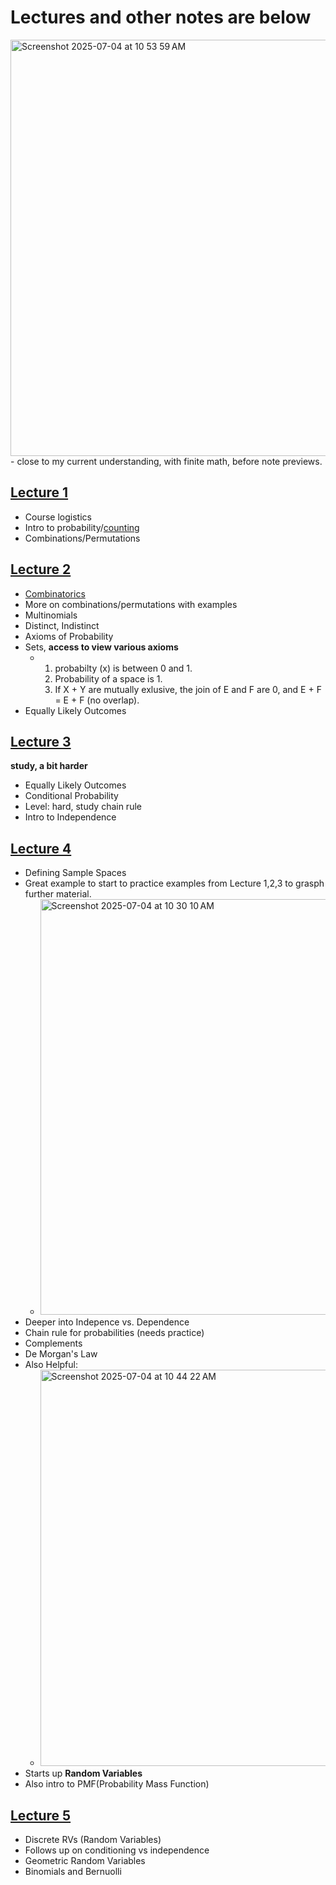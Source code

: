 # Lectures and other notes are below 
<img width="666" alt="Screenshot 2025-07-04 at 10 53 59 AM" src="https://github.com/user-attachments/assets/42e134f1-2516-461f-b258-01fbec77fc86" />
 - close to my current understanding, with finite math, before note previews. 

## [Lecture 1](https://web.stanford.edu/class/cs109/lectures/1_Welcome.pdf)

- Course logistics
- Intro to probability/[counting](https://chrispiech.github.io/probabilityForComputerScientists/en/part1/counting/)
- Combinations/Permutations


## [Lecture 2](https://web.stanford.edu/class/cs109/lectures/2_Combinatorics.pdf)
- [Combinatorics](https://chrispiech.github.io/probabilityForComputerScientists/en/part1/combinatorics/) 
- More on combinations/permutations with examples
- Multinomials
- Distinct, Indistinct
- Axioms of Probability
 - Sets, **access to view various axioms**
   - 1. probabilty (x) is between 0 and 1.
     2. Probability of a space is 1.
     3. If X + Y are mutually exlusive, the join of E and F are 0, and E + F = E + F (no overlap).
 - Equally Likely Outcomes 

## [Lecture 3](https://web.stanford.edu/class/cs109/lectures/3_IntroProbability.pdf)
**study, a bit harder**
- Equally Likely Outcomes
-  Conditional Probability
 - Level: hard, study chain rule
- Intro to Independence


## [Lecture 4](https://web.stanford.edu/class/cs109/lectures/4_Independence.pdf)
- Defining Sample Spaces
- Great example to start to practice examples from Lecture 1,2,3 to grasph further material.
  - <img width="665" alt="Screenshot 2025-07-04 at 10 30 10 AM" src="https://github.com/user-attachments/assets/25c7b79c-ae78-4127-a780-3f5b7ae5a3b8" />
- Deeper into Indepence vs. Dependence
- Chain rule for probabilities (needs practice)
- Complements
- De Morgan's Law
- Also Helpful:
  - <img width="634" alt="Screenshot 2025-07-04 at 10 44 22 AM" src="https://github.com/user-attachments/assets/3fd4db6c-d2c5-4ebb-a862-69ae0286f61b" />
- Starts up **Random Variables**
- Also intro to PMF(Probability Mass Function)

 ## [Lecture 5](https://web.stanford.edu/class/cs109/lectures/5_Random%20Variables.pdf)

- Discrete RVs (Random Variables)
- Follows up on conditioning vs independence
- Geometric Random Variables
- Binomials and Bernuolli




